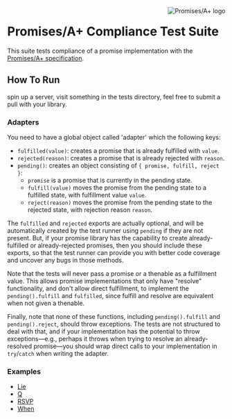 <a href="http://promises-aplus.github.com/promises-spec">
    <img src="http://promises-aplus.github.com/promises-spec/assets/logo-small.png"
         align="right" alt="Promises/A+ logo" />
</a>

# Promises/A+ Compliance Test Suite

This suite tests compliance of a promise implementation with the [Promises/A+ specification][].

[Promises/A+ specification]: https://github.com/promises-aplus/promises-spec

## How To Run

spin up a server, visit something in the tests directory, feel free to submit a pull with your library.

### Adapters

You need to have a global object called 'adapter' which the following keys:

- `fulfilled(value)`: creates a promise that is already fulfilled with `value`.
- `rejected(reason)`: creates a promise that is already rejected with `reason`.
- `pending()`: creates an object consisting of `{ promise, fulfill, reject }`:
  - `promise` is a promise that is currently in the pending state.
  - `fulfill(value)` moves the promise from the pending state to a fulfilled state, with fulfillment value `value`.
  - `reject(reason)` moves the promise from the pending state to the rejected state, with rejection reason `reason`.

The `fulfilled` and `rejected` exports are actually optional, and will be automatically created by the test runner using
`pending` if they are not present. But, if your promise library has the capability to create already-fulfilled or
already-rejected promises, then you should include these exports, so that the test runner can provide you with better
code coverage and uncover any bugs in those methods.

Note that the tests will never pass a promise or a thenable as a fulfillment value. This allows promise implementations
that only have "resolve" functionality, and don't allow direct fulfillment, to implement the `pending().fulfill` and
`fulfilled`, since fulfill and resolve are equivalent when not given a thenable.

Finally, note that none of these functions, including `pending().fulfill` and `pending().reject`, should throw
exceptions. The tests are not structured to deal with that, and if your implementation has the potential to throw
exceptions—e.g., perhaps it throws when trying to resolve an already-resolved promise—you should wrap direct calls to
your implementation in `try`/`catch` when writing the adapter.

### Examples

- [Lie](http://calvinmetcalf.github.io/promises-tests/tests/lie.html)
- [Q](http://calvinmetcalf.github.io/promises-tests/tests/q.html)
- [RSVP](http://calvinmetcalf.github.io/promises-tests/tests/rsvp.html)
- [When](http://calvinmetcalf.github.io/promises-tests/tests/when.html)

